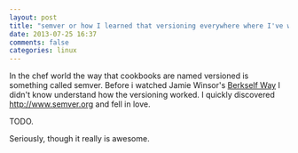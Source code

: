 ```yaml
---
layout: post
title: "semver or how I learned that versioning everywhere where I've worked is stupid and semver is the way to go"
date: 2013-07-25 16:37
comments: false
categories: linux  
---
```


In the chef world the way that cookbooks are named versioned is something called semver.  Before i watched Jamie Winsor's [Berkself Way](https://www.youtube.com/watch?v=hYt0E84kYUI) I didn't know understand how the versioning worked.  I quickly discovered http://www.semver.org and fell in love.

TODO.

Seriously, though it really is awesome.
